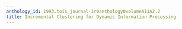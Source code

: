 ```yaml
---
anthology_id: 1993.tois_journal-ir0anthology0volumeA11A2.2
title: Incremental Clustering for Dynamic Information Processing
---
```

